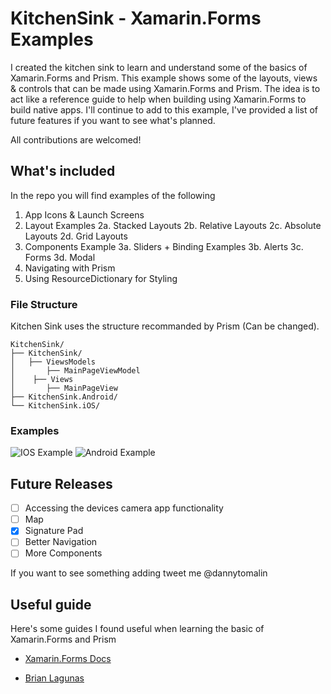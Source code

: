 # KitchenSink - Xamarin.Forms Examples

I created the kitchen sink to learn and understand some of the basics of Xamarin.Forms and Prism. This example shows some of the layouts, views & controls that can be made using Xamarin.Forms and Prism. The idea is to act like a reference guide to help when building using Xamarin.Forms to build native apps. I'll continue to add to this example, I've provided a list of future features if you want to see what's planned.

All contributions are welcomed!

## What's included

In the repo you will find examples of the following

1. App Icons & Launch Screens
2. Layout Examples
	2a. Stacked Layouts
	2b. Relative Layouts
	2c. Absolute Layouts
	2d. Grid Layouts
3. Components Example
	3a. Sliders + Binding Examples
	3b. Alerts
	3c. Forms
	3d. Modal
4. Navigating with Prism
5. Using ResourceDictionary for Styling 


### File Structure 

Kitchen Sink uses the structure recommanded by Prism (Can be changed). 

```
KitchenSink/
├── KitchenSink/
│   ├── ViewsModels
│       ├── MainPageViewModel
│    ├── Views
│       ├── MainPageView
├── KitchenSink.Android/
└── KitchenSink.iOS/
```

### Examples

![IOS Example](https://raw.githubusercontent.com/razorltd/kitchensink/master/ios-example.gif "IOS Example") ![Android Example](https://raw.githubusercontent.com/razorltd/kitchensink/master/android-example.gif "Android Example")

## Future Releases 

- [ ] Accessing the devices camera app functionality 
- [ ] Map
- [x] Signature Pad
- [ ] Better Navigation
- [ ] More Components

If you want to see something adding tweet me @dannytomalin

## Useful guide

Here's some guides I found useful when learning the basic of Xamarin.Forms and Prism

* [Xamarin.Forms Docs](https://docs.microsoft.com/en-us/xamarin/xamarin-forms/)

* [Brian Lagunas](http://brianlagunas.com/)


